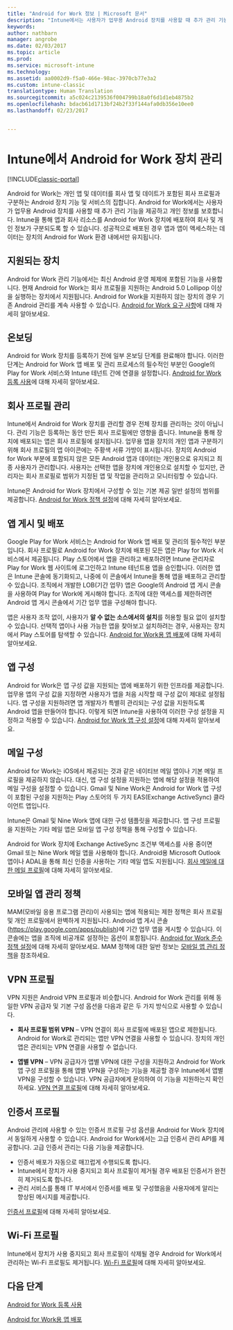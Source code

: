 ```yaml
---
title: "Android for Work 정보 | Microsoft 문서"
description: "Intune에서는 사용자가 업무용 Android 장치를 사용할 때 추가 관리 기능과 개인 정보를 제공하기 위해 Android for Work을 관리합니다."
keywords: 
author: nathbarn
manager: angrobe
ms.date: 02/03/2017
ms.topic: article
ms.prod: 
ms.service: microsoft-intune
ms.technology: 
ms.assetid: aa0002d9-f5a0-466e-98ac-3970cb77e3a2
ms.custom: intune-classic
translationtype: Human Translation
ms.sourcegitcommit: a5c024c2139536f004799b18a0f6d1d1eb4875b2
ms.openlocfilehash: bdacb61d1713bf24b2f33f144afa0db356e10ee0
ms.lasthandoff: 02/23/2017


---
```


# <a name="manage-android-for-work-devices-with-intune"></a>Intune에서 Android for Work 장치 관리

[!INCLUDE[classic-portal](../includes/classic-portal.md)]

Android for Work는 개인 앱 및 데이터를 회사 앱 및 데이트가 포함된 회사 프로필과 구분하는 Android 장치 기능 및 서비스의 집합니다. Android for Work에서는 사용자가 업무용 Android 장치를 사용할 때 추가 관리 기능을 제공하고 개인 정보를 보호합니다. Intune을 통해 앱과 회사 리소스를 Android for Work 장치에 배포하여 회사 및 개인 정보가 구분되도록 할 수 있습니다. 성공적으로 배포된 경우 앱과 앱이 액세스하는 데이터는 장치의 Android for Work 환경 내에서만 유지됩니다.

## <a name="supported-devices"></a>지원되는 장치

Android for Work 관리 기능에서는 최신 Android 운영 체제에 포함된 기능을 사용합니다. 현재 Android for Work는 회사 프로필을 지원하는 Android 5.0 Lollipop 이상을 실행하는 장치에서 지원됩니다. Android for Work을 지원하지 않는 장치의 경우 기존 Android 관리를 계속 사용할 수 있습니다. [Android for Work 요구 사항](https://support.google.com/work/android/answer/6174145?hl=en&ref_topic=6151012)에 대해 자세히 알아보세요.

## <a name="onboarding"></a>온보딩

Android for Work 장치를 등록하기 전에 일부 온보딩 단계를 완료해야 합니다. 이러한 단계는 Android for Work 앱 배포 및 관리 프로세스의 필수적인 부분인 Google의 Play for Work 서비스와 Intune 테넌트 간에 연결을 설정합니다. [Android for Work 등록 사용](https://docs.microsoft.com/intune/deploy-use/set-up-android-for-work)에 대해 자세히 알아보세요.

## <a name="work-profile-management"></a>회사 프로필 관리

Intune에서 Android for Work 장치를 관리할 경우 전체 장치를 관리하는 것이 아닙니다. 관리 기능은 등록하는 동안 만든 회사 프로필에만 영향을 줍니다. Intune을 통해 장치에 배포되는 앱은 회사 프로필에 설치됩니다. 업무용 앱을 장치의 개인 앱과 구분하기 위해 회사 프로필의 앱 아이콘에는 주황색 서류 가방이 표시됩니다. 장치의 Android for Work 부분에 포함되지 않은 모든 Android 앱과 데이터는 개인용으로 유지되고 최종 사용자가 관리합니다. 사용자는 선택한 앱을 장치에 개인용으로 설치할 수 있지만, 관리자는 회사 프로필로 범위가 지정된 앱 및 작업을 관리하고 모니터링할 수 있습니다.

Intune은 Android for Work 장치에서 구성할 수 있는 기본 제공 일반 설정의 범위를 제공합니다. [Android for Work 정책 설정](android-for-work-policy-settings-in-microsoft-intune.md)에 대해 자세히 알아보세요.

## <a name="app-publishing-and-distribution"></a>앱 게시 및 배포

Google Play for Work 서비스는 Android for Work 앱 배포 및 관리의 필수적인 부분입니다. 회사 프로필로 Android for Work 장치에 배포된 모든 앱은 Play for Work 서비스에서 제공됩니다. Play 스토어에서 앱을 관리하고 배포하려면 Intune 관리자로 Play for Work 웹 사이트에 로그인하고 Intune 테넌트용 앱을 승인합니다. 이러한 앱은 Intune 콘솔에 동기화되고, 나중에 이 콘솔에서 Intune을 통해 앱을 배포하고 관리할 수 있습니다. 조직에서 개발한 LOB(기간 업무) 앱은 Google의 Android 앱 게시 콘솔을 사용하여 Play for Work에 게시해야 합니다. 조직에 대한 액세스를 제한하려면 Android 앱 게시 콘솔에서 기간 업무 앱을 구성해야 합니다.

앱은 사용자 조작 없이, 사용자가 **알 수 없는 소스에서의 설치**를 허용할 필요 없이 설치할 수 있습니다. 선택적 앱이나 사용 가능한 앱을 찾아보고 설치하려는 경우, 사용자는 장치에서 Play 스토어를 탐색할 수 있습니다. [Android for Work용 앱 배포](https://docs.microsoft.com/intune/deploy-use/android-for-work-apps)에 대해 자세히 알아보세요.

## <a name="app-configuration"></a>앱 구성

Android for Work은 앱 구성 값을 지원되는 앱에 배포하기 위한 인프라를 제공합니다. 업무용 앱의 구성 값을 지정하면 사용자가 앱을 처음 시작할 때 구성 값이 제대로 설정됩니다. 앱 구성을 지원하려면 앱 개발자가 특별히 관리되는 구성 값을 지원하도록 Android 앱을 만들어야 합니다. 이렇게 되면 Intune을 사용하여 이러한 구성 설정을 지정하고 적용할 수 있습니다. [Android for Work 앱 구성 설정](afw-app-configuration-policy.md)에 대해 자세히 알아보세요.

## <a name="email-configuration"></a>메일 구성

Android for Work는 iOS에서 제공되는 것과 같은 네이티브 메일 앱이나 기본 메일 프로필을 제공하지 않습니다. 대신, 앱 구성 설정을 지원하는 앱에 해당 설정을 적용하여 메일 구성을 설정할 수 있습니다. Gmail 및 Nine Work은 Android for Work 앱 구성이 포함된 구성을 지원하는 Play 스토어의 두 가지 EAS(Exchange ActiveSync) 클라이언트 앱입니다.

Intune은 Gmail 및 Nine Work 앱에 대한 구성 템플릿을 제공합니다. 앱 구성 프로필을 지원하는 기타 메일 앱은 모바일 앱 구성 정책을 통해 구성할 수 있습니다.

Android for Work 장치에 Exchange ActiveSync 조건부 액세스를 사용 중이면 Gmail 또는 Nine Work 메일 앱을 사용해야 합니다. Android용 Microsoft Outlook 앱이나 ADAL을 통해 최신 인증을 사용하는 기타 메일 앱도 지원됩니다. [회사 메일에 대한 메일 프로필](configure-access-to-corporate-email-using-email-profiles-with-microsoft-intune.md)에 대해 자세히 알아보세요.

## <a name="mobile-app-management-policies"></a>모바일 앱 관리 정책

MAM(모바일 응용 프로그램 관리)이 사용되는 앱에 적용되는 제한 정책은 회사 프로필 및 개인 프로필에서 완벽하게 지원됩니다. Android 앱 게시 콘솔(https://play.google.com/apps/publish)에 기간 업무 앱을 게시할 수 있습니다. 이 콘솔에는 앱을 조직에 비공개로 설정하는 옵션이 포함됩니다. [Android for Work 준수 정책 설정](afw-compliance-policy-settings-in-microsoft-intune.md)에 대해 자세히 알아보세요. MAM 정책에 대한 일반 정보는 [모바일 앱 관리 정책](protect-app-data-using-mobile-app-management-policies-with-microsoft-intune.md)을 참조하세요.

## <a name="vpn-profiles"></a>VPN 프로필

VPN 지원은 Android VPN 프로필과 비슷합니다. Android for Work 관리를 위해 동일한 VPN 공급자 및 기본 구성 옵션을 다음과 같은 두 가지 방식으로 사용할 수 있습니다.

-  **회사 프로필 범위 VPN** – VPN 연결이 회사 프로필에 배포된 앱으로 제한됩니다. Android for Work로 관리되는 앱만 VPN 연결을 사용할 수 있습니다. 장치의 개인 앱은 관리되는 VPN 연결을 사용할 수 없습니다.

-  **앱별 VPN** – VPN 공급자가 앱별 VPN에 대한 구성을 지원하고 Android for Work 앱 구성 프로필을 통해 앱별 VPN을 구성하는 기능을 제공할 경우 Intune에서 앱별 VPN을 구성할 수 있습니다. VPN 공급자에게 문의하여 이 기능을 지원하는지 확인하세요. [VPN 연결 프로필](vpn-connections-in-microsoft-intune.md)에 대해 자세히 알아보세요.

## <a name="certificate-profiles"></a>인증서 프로필

Android 관리에 사용할 수 있는 인증서 프로필 구성 옵션을 Android for Work 장치에서 동일하게 사용할 수 있습니다. Android for Work에서는 고급 인증서 관리 API를 제공합니다. 고급 인증서 관리는 다음 기능을 제공합니다.

- 인증서 배포가 자동으로 매끄럽게 수행되도록 합니다.
-  Intune에서 장치가 사용 중지되고 회사 프로필이 제거될 경우 배포된 인증서가 완전히 제거되도록 합니다.
-  관리 서비스를 통해 IT 부서에서 인증서를 배포 및 구성했음을 사용자에게 알리는 향상된 메시지를 제공합니다.

[인증서 프로필](secure-resource-access-with-certificate-profiles.md)에 대해 자세히 알아보세요.

## <a name="wi-fi-profiles"></a>Wi-Fi 프로필

Intune에서 장치가 사용 중지되고 회사 프로필이 삭제될 경우 Android for Work에서 관리하는 Wi-Fi 프로필도 제거됩니다. [Wi-Fi 프로필](wi-fi-connections-in-microsoft-intune.md)에 대해 자세히 알아보세요.

## <a name="next-steps"></a>다음 단계
[Android for Work 등록 사용](https://docs.microsoft.com/en-us/intune/deploy-use/set-up-android-for-work)

[Android for Work용 앱 배포](https://docs.microsoft.com/en-us/intune/deploy-use/android-for-work-apps)

